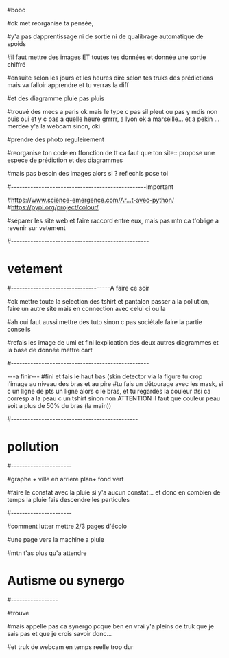 #bobo

#ok met reorganise ta pensée,

#y'a pas dapprentissage ni de sortie ni de qualibrage automatique de spoids

#il faut mettre des images ET toutes tes données et donnée une sortie chiffré

#ensuite selon les jours et les heures dire selon tes truks des prédictions mais va falloir apprendre et tu verras la diff

#et des diagramme pluie pas pluis

#trouvé des mecs a paris ok mais le type c pas sil pleut ou pas y mdis non puis oui et y c pas a quelle heure grrrrr, a lyon ok a marseille... et a pekin ... merdee y'a la webcam sinon, oki

#prendre des photo reguleirement

#reorganise ton code en ffonction de tt ca faut que ton site:: propose une espece de prédiction et des diagrammes

#mais pas besoin des images alors si ? reflechis pose toi

#-------------------------------------------------important

#https://www.science-emergence.com/Ar...t-avec-python/
#https://pypi.org/project/colour/

#séparer les site web et faire raccord entre eux, mais pas mtn  ca t'oblige a revenir sur vetement

#--------------------------------------------------




# vetement
#------------------------------------A faire ce soir

#ok mettre toute la selection des tshirt et pantalon passer a la pollution, faire un autre site mais en connection avec celui ci ou la

#ah oui faut aussi mettre des tuto sinon c pas sociétale faire la partie conseils

#refais les image de uml et fini lexplication des deux autres diagrammes et la base de donnée mettre cart


#--------------------------------------------------



---a finir---
#fini et fais le haut bas (skin detector via la figure tu crop l'image au niveau des bras et au pire
#tu fais un détourage avec les mask, si c un ligne de pts un ligne alors c le bras, et tu regardes la couleur 
#si ca corresp a la peau c un tshirt sinon non ATTENTION il faut que couleur peau soit a plus de 50% du bras (la main))

#----------------------------------------------


# pollution

#----------------------

#graphe + ville en arriere plan+ fond vert

#faire le constat avec la pluie si y'a aucun constat... et donc en combien de temps la pluie fais descendre les particules


#----------------------


#comment lutter mettre 2/3 pages d'écolo 

#une page vers la machine a pluie

#mtn t'as plus qu'a attendre


# Autisme ou synergo 

#-----------------

#trouve

#mais appelle pas ca synergo pcque ben en vrai y'a pleins de truk que je sais pas et que je crois savoir donc...

#et truk de webcam en temps reelle trop dur 


































